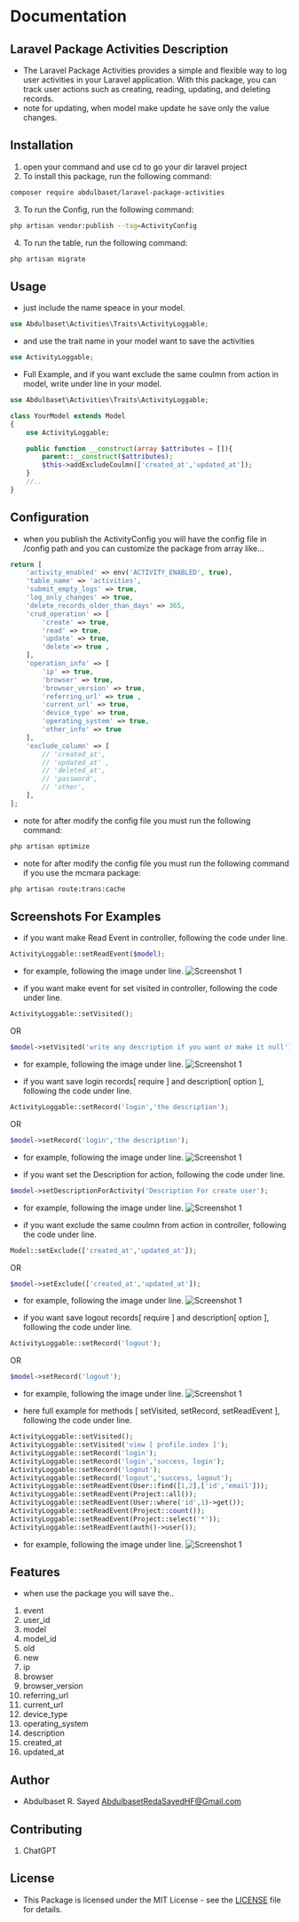 # Documentation

## Laravel Package Activities Description
- The Laravel Package Activities provides a simple and flexible way to log user activities in your Laravel application. With this package, you can track user actions such as creating, reading, updating, and deleting records.
- note for updating, when model make update he save only the value changes.

## Installation
1. open your command and use cd to go your dir laravel project
2. To install this package, run the following command:
```bash
composer require abdulbaset/laravel-package-activities
```
3. To run the Config, run the following command:
```bash
php artisan vendor:publish --tag=ActivityConfig
```
4. To run the table, run the following command:
```bash
php artisan migrate
```
<!-- 4. To run the command for delete older activities, run the following command:
```bash
php artisan delete-older-activities
``` -->

## Usage
- just include the name speace in your model.
```php
use Abdulbaset\Activities\Traits\ActivityLoggable;
```
- and use the trait name in your model want to save the activities
```php
use ActivityLoggable;
```

- Full Example, and if you want exclude the same coulmn from action in model, write under line in your model.
```php
use Abdulbaset\Activities\Traits\ActivityLoggable;

class YourModel extends Model
{
    use ActivityLoggable;

    public function __construct(array $attributes = []){
        parent::__construct($attributes);
        $this->addExcludeCoulmn(['created_at','updated_at']);
    }
    //..
}
```

## Configuration
- when you publish the ActivityConfig you will have the config file in /config path and you can customize the package from array like...
```php
return [
    'activity_enabled' => env('ACTIVITY_ENABLED', true),
    'table_name' => 'activities',
    'submit_empty_logs' => true,
    'log_only_changes' => true,
    'delete_records_older_than_days' => 365,
    'crud_operation' => [
        'create' => true,
        'read' => true,
        'update' => true,
        'delete'=> true ,
    ],
    'operation_info' => [
        'ip' => true,
        'browser' => true,
        'browser_version' => true,
        'referring_url' => true ,
        'current_url' => true,
        'device_type' => true,
        'operating_system' => true,
        'other_info' => true
    ],
    'exclude_column' => [
        // 'created_at', 
        // 'updated_at' , 
        // 'deleted_at',
        // 'password',
        // 'other',
    ],
];
```
- note for after modify the config file you must run the following command:
```bash
php artisan optimize
```
- note for after modify the config file you must run the following command if you use the mcmara package:
```bash
php artisan route:trans:cache
```

## Screenshots For Examples

- if you want make Read Event in controller, following the code under line.
```php
ActivityLoggable::setReadEvent($model);
```
- for example, following the image under line.
![Screenshot 1](/media/setReadEvent.png)

- if you want make event for set visited in controller, following the code under line.
```php
ActivityLoggable::setVisited();
```
OR
```php
$model->setVisited('write any description if you want or make it null');
```
- for example, following the image under line.
![Screenshot 1](/media/setVisited.png)

- if you want save login records[ require ] and description[ option ], following the code under line.
```php
ActivityLoggable::setRecord('login','the description');
```
OR
```php
$model->setRecord('login','the description');
```
- for example, following the image under line.
![Screenshot 1](/media/login.png)

- if you want set the Description for action, following the code under line.
```php
$model->setDescriptionForActivity('Description For create user');
```
- for example, following the image under line.
![Screenshot 1](/media/setDescription.png)

- if you want exclude the same coulmn from action in controller, following the code under line.
```php
Model::setExclude(['created_at','updated_at']);
```
OR
```php
$model->setExclude(['created_at','updated_at']);
```
- for example, following the image under line.
![Screenshot 1](/media/exclude.png)

- if you want save logout records[ require ] and description[ option ], following the code under line.
```php
ActivityLoggable::setRecord('logout');
```
OR
```php
$model->setRecord('logout');
```
- for example, following the image under line.
![Screenshot 1](/media/logout.png)

- here full example for methods [ setVisited, setRecord, setReadEvent ], following the code under line.
```php
ActivityLoggable::setVisited();
ActivityLoggable::setVisited('view [ profile.index ]');
ActivityLoggable::setRecord('login');
ActivityLoggable::setRecord('login','success, login');
ActivityLoggable::setRecord('logout');
ActivityLoggable::setRecord('logout','success, logout');
ActivityLoggable::setReadEvent(User::find([1,2],['id','email']));
ActivityLoggable::setReadEvent(Project::all());
ActivityLoggable::setReadEvent(User::where('id',1)->get());
ActivityLoggable::setReadEvent(Project::count());
ActivityLoggable::setReadEvent(Project::select('*'));
ActivityLoggable::setReadEvent(auth()->user());
```
- for example, following the image under line.
![Screenshot 1](/media/methods-example.png)

## Features
- when use the package you will save the..
1. event
2. user_id
3. model
4. model_id
5. old
6. new
7. ip
8. browser
9. browser_version
10. referring_url
11. current_url
12. device_type
13. operating_system
14. description
15. created_at
16. updated_at

## Author
- Abdulbaset R. Sayed <AbdulbasetRedaSayedHF@Gmail.com>

## Contributing
1. ChatGPT

## License
- This Package is licensed under the MIT License - see the [LICENSE](LICENSE) file for details.